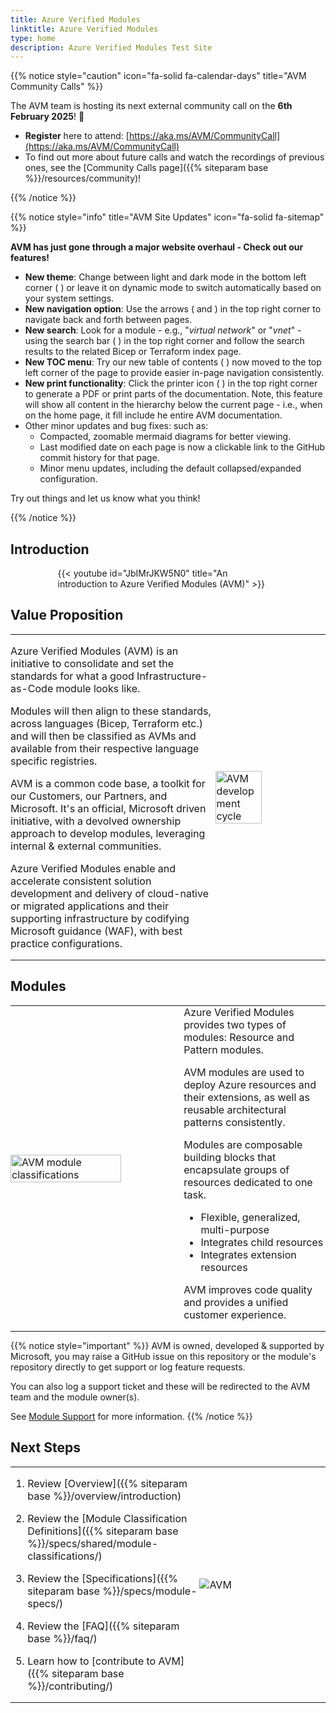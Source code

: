 ```yaml
---
title: Azure Verified Modules
linktitle: Azure Verified Modules
type: home
description: Azure Verified Modules Test Site
---
```


{{% notice style="caution" icon="fa-solid fa-calendar-days" title="AVM Community Calls" %}}

The AVM team is hosting its next external community call on the **6th February 2025**! 🥳

- **Register** here to attend: [https://aka.ms/AVM/CommunityCall](https://aka.ms/AVM/CommunityCall)
- To find out more about future calls and watch the recordings of previous ones, see the [Community Calls page]({{% siteparam base %}}/resources/community)!

{{% /notice %}}

{{% notice style="info" title="AVM Site Updates" icon="fa-solid fa-sitemap" %}}

**AVM has just gone through a major website overhaul - Check out our features!**

- **New theme**: Change between light and dark mode in the bottom left corner ( <i class="fa-solid fa-paintbrush"></i> ) or leave it on dynamic mode to switch automatically based on your system settings.
- **New navigation option**: Use the arrows ( <i class="fa-solid fa-chevron-left"></i> and <i class="fa-solid fa-chevron-right"></i> ) in the top right corner to navigate back and forth between pages.
- **New search**: Look for a module - e.g., "*virtual network*" or "*vnet*" - using the search bar ( <i class="fa-solid fa-magnifying-glass"></i> ) in the top right corner and follow the search results to the related Bicep or Terraform index page.
- **New TOC menu**: Try our new table of contents ( <i class="fa-solid fa-rectangle-list"></i> ) now moved to the top left corner of the page to provide easier in-page navigation consistently.
- **New print functionality**: Click the printer icon ( <i class="fa-solid fa-print"></i> ) in the top right corner to generate a PDF or print parts of the documentation. Note, this feature will show all content in the hierarchy below the current page - i.e., when on the home page, it fill include he entire AVM documentation.
- Other minor updates and bug fixes: such as:
  - Compacted, zoomable mermaid diagrams for better viewing.
  - Last modified date on each page is now a clickable link to the GitHub commit history for that page.
  - Minor menu updates, including the default collapsed/expanded configuration.

Try out things and let us know what you think!

{{% /notice %}}

## Introduction

<div style="width:70%; margin: 0 auto;">
{{< youtube id="JbIMrJKW5N0" title="An introduction to Azure Verified Modules (AVM)" >}}
</div>

## Value Proposition

<table style="border: none; border-collapse: collapse; margin:0; padding:0;">
  <tr>
    <td style="border: none; padding:0; margin:0; width:65%">

Azure Verified Modules (AVM) is an initiative to consolidate and set the standards for what a good Infrastructure-as-Code module looks like.

Modules will then align to these standards, across languages (Bicep, Terraform etc.) and will then be classified as AVMs and available from their respective language specific registries.

AVM is a common code base, a toolkit for our Customers, our Partners, and Microsoft. It's an official, Microsoft driven initiative, with a devolved ownership approach to develop modules, leveraging internal & external communities.

Azure Verified Modules enable and accelerate consistent solution development and delivery of cloud-native or migrated applications and their supporting infrastructure by codifying Microsoft guidance (WAF), with best practice configurations.

  </td>
    <td style="border: none; margin:0; padding: 0;">
      <img src="images/avm_cycle.png" width=65% alt="AVM development cycle" style="margin:0 auto;padding: 0;">
    </td>
  </tr>
</table>

## Modules

<table style="border: none; border-collapse: collapse; margin: 0; padding: 0;">
  <tr>
    <td style="border: none; padding: 0; width:55%">
        <img src="images/avm_modules.png" width=80% alt="AVM module classifications">
    </td>
    <td style="border: none; padding: 0;">
Azure Verified Modules provides two types of modules: Resource and Pattern modules.

AVM modules are used to deploy Azure resources and their extensions, as well as reusable architectural patterns consistently.

Modules are composable building blocks that encapsulate groups of resources dedicated to one task.

- Flexible, generalized, multi-purpose
- Integrates child resources
- Integrates extension resources

AVM improves code quality and provides a unified customer experience.
    </td>
  </tr>
</table>

{{% notice style="important" %}}
AVM is owned, developed & supported by Microsoft, you may raise a GitHub issue on this repository or the module's repository directly to get support or log feature requests.

You can also log a support ticket and these will be redirected to the AVM team and the module owner(s).

See [Module Support](/help-support/module-support) for more information.
{{% /notice %}}

## Next Steps

<table style="border: none; border-collapse: collapse; margin: 0; padding: 0;">
  <tr>
    <td style="border: none; padding: 0; width:60%">

1. Review [Overview]({{% siteparam base %}}/overview/introduction)
2. Review the [Module Classification Definitions]({{% siteparam base %}}/specs/shared/module-classifications/)
3. Review the [Specifications]({{% siteparam base %}}/specs/module-specs/)
4. Review the [FAQ]({{% siteparam base %}}/faq/)
5. Learn how to [contribute to AVM]({{% siteparam base %}}/contributing/)
    </td>
    <td style="border: none; padding: 0;">

    ![AVM](images/avm_logo.png?width=10vw "AVM")

    </td>
  </tr>
</table>
